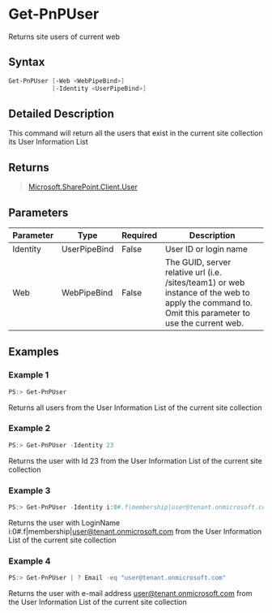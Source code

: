 # Get-PnPUser
Returns site users of current web
## Syntax
```powershell
Get-PnPUser [-Web <WebPipeBind>]
            [-Identity <UserPipeBind>]
```


## Detailed Description
This command will return all the users that exist in the current site collection its User Information List

## Returns
>[Microsoft.SharePoint.Client.User](https://msdn.microsoft.com/en-us/library/microsoft.sharepoint.client.user.aspx)

## Parameters
Parameter|Type|Required|Description
---------|----|--------|-----------
|Identity|UserPipeBind|False|User ID or login name|
|Web|WebPipeBind|False|The GUID, server relative url (i.e. /sites/team1) or web instance of the web to apply the command to. Omit this parameter to use the current web.|
## Examples

### Example 1
```powershell
PS:> Get-PnPUser
```
Returns all users from the User Information List of the current site collection

### Example 2
```powershell
PS:> Get-PnPUser -Identity 23
```
Returns the user with Id 23 from the User Information List of the current site collection

### Example 3
```powershell
PS:> Get-PnPUser -Identity i:0#.f|membership|user@tenant.onmicrosoft.com
```
Returns the user with LoginName i:0#.f|membership|user@tenant.onmicrosoft.com from the User Information List of the current site collection

### Example 4
```powershell
PS:> Get-PnPUser | ? Email -eq "user@tenant.onmicrosoft.com"
```
Returns the user with e-mail address user@tenant.onmicrosoft.com from the User Information List of the current site collection
